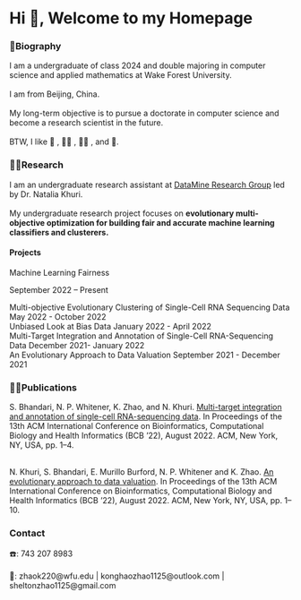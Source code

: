 <h1 align="Left">Hi 👋, Welcome to my Homepage</h1>

<h3 align="Left">🤠Biography</h3>
I am a undergraduate of class 2024 and double majoring in computer science and applied mathematics at Wake Forest University. <br><br>I am from Beijing, China.<br><br>My long-term objective is to pursue a doctorate in computer science and become a research scientist in the future. <br><br>BTW, I like 🏀 , 🏊‍♀️ , 🏋️‍♀️ , and 🏃.

<h3 align="Left">👨‍💻Research</h3>
I am an undergraduate research assistant at <a href="http://nataliakhuri.com/DataMineLab/index.html#projects">DataMine Research Group</a> led by Dr. Natalia Khuri. <br><br>
My undergraduate research project focuses on <b>evolutionary multi-objective optimization for building fair and accurate machine learning classifiers and clusterers.</b> <br>

<h4 align="Left">Projects</h4>
<div id="textbox">
  <p class="alignleft">Machine Learning Fairness</p>
  <p class="alignright">September 2022 – Present</p>
</div>

Multi-objective Evolutionary Clustering of Single-Cell RNA Sequencing Data May 2022 - October 2022<br>
Unbiased Look at Bias Data	January 2022 - April 2022<br>
Multi-Target Integration and Annotation of Single-Cell RNA-Sequencing Data	December 2021- January 2022<br>
An Evolutionary Approach to Data Valuation	September 2021 - December 2021<br>

<h3 align="Left">👨‍🏫Publications</h3>
S. Bhandari, N. P. Whitener, K. Zhao, and N. Khuri.  <a href="https://dl.acm.org/doi/10.1145/3535508.3545511">Multi-target integration and annotation of single-cell RNA-sequencing data</a>. In Proceedings of the 13th ACM International Conference on Bioinformatics, Computational Biology and Health Informatics (BCB ’22), August 2022. ACM, New York, NY, USA, pp. 1–4. <br><br>

N. Khuri, S. Bhandari, E. Murillo Burford, N. P. Whitener and K. Zhao. <a href="https://dl.acm.org/doi/abs/10.1145/3535508.3545522">An evolutionary approach to data valuation</a>. In Proceedings of the 13th ACM International Conference on Bioinformatics, Computational Biology and Health Informatics (BCB ’22), August 2022. ACM, New York, NY, USA, pp. 1–10. 

<h3 align="Left">Contact</h3>
☎️: 743 207 8983<br><br>
📩: zhaok220@wfu.edu | konghaozhao1125@outlook.com | sheltonzhao1125@gmail.com
